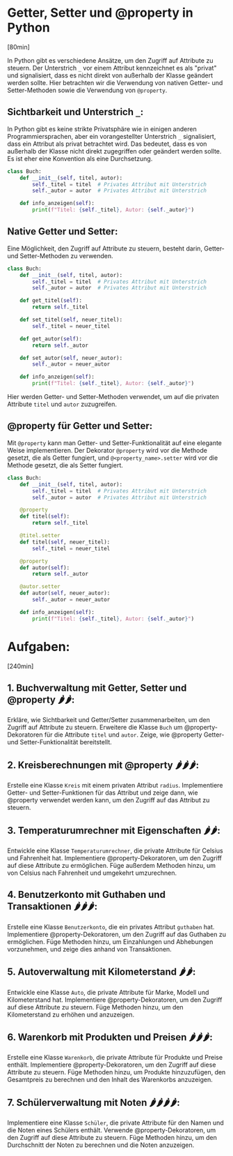 # Getter, Setter und @property in Python
[80min]

In Python gibt es verschiedene Ansätze, um den Zugriff auf Attribute zu steuern. Der Unterstrich `_` vor einem Attribut kennzeichnet es als "privat" und signalisiert, dass es nicht direkt von außerhalb der Klasse geändert werden sollte. Hier betrachten wir die Verwendung von nativen Getter- und Setter-Methoden sowie die Verwendung von `@property`.

## Sichtbarkeit und Unterstrich `_`:

In Python gibt es keine strikte Privatsphäre wie in einigen anderen Programmiersprachen, aber ein vorangestellter Unterstrich `_` signalisiert, dass ein Attribut als privat betrachtet wird. Das bedeutet, dass es von außerhalb der Klasse nicht direkt zugegriffen oder geändert werden sollte. Es ist eher eine Konvention als eine Durchsetzung.

```python
class Buch:
    def __init__(self, titel, autor):
        self._titel = titel  # Privates Attribut mit Unterstrich
        self._autor = autor  # Privates Attribut mit Unterstrich

    def info_anzeigen(self):
        print(f"Titel: {self._titel}, Autor: {self._autor}")
```

## Native Getter und Setter:

Eine Möglichkeit, den Zugriff auf Attribute zu steuern, besteht darin, Getter- und Setter-Methoden zu verwenden.

```python
class Buch:
    def __init__(self, titel, autor):
        self._titel = titel  # Privates Attribut mit Unterstrich
        self._autor = autor  # Privates Attribut mit Unterstrich

    def get_titel(self):
        return self._titel

    def set_titel(self, neuer_titel):
        self._titel = neuer_titel

    def get_autor(self):
        return self._autor

    def set_autor(self, neuer_autor):
        self._autor = neuer_autor

    def info_anzeigen(self):
        print(f"Titel: {self._titel}, Autor: {self._autor}")
```

Hier werden Getter- und Setter-Methoden verwendet, um auf die privaten Attribute `titel` und `autor` zuzugreifen.

## @property für Getter und Setter:

Mit `@property` kann man Getter- und Setter-Funktionalität auf eine elegante Weise implementieren. Der Dekorator `@property` wird vor die Methode gesetzt, die als Getter fungiert, und `@<property_name>.setter` wird vor die Methode gesetzt, die als Setter fungiert.

```python
class Buch:
    def __init__(self, titel, autor):
        self._titel = titel  # Privates Attribut mit Unterstrich
        self._autor = autor  # Privates Attribut mit Unterstrich

    @property
    def titel(self):
        return self._titel

    @titel.setter
    def titel(self, neuer_titel):
        self._titel = neuer_titel

    @property
    def autor(self):
        return self._autor

    @autor.setter
    def autor(self, neuer_autor):
        self._autor = neuer_autor

    def info_anzeigen(self):
        print(f"Titel: {self._titel}, Autor: {self._autor}")
```

# Aufgaben:
[240min]

## 1. **Buchverwaltung mit Getter, Setter und @property 🌶️️🌶️️**:
   Erkläre, wie Sichtbarkeit und Getter/Setter zusammenarbeiten, um den Zugriff auf Attribute zu steuern. Erweitere die Klasse `Buch` um @property-Dekoratoren für die Attribute `titel` und `autor`. Zeige, wie @property Getter- und Setter-Funktionalität bereitstellt.

## 2. **Kreisberechnungen mit @property 🌶️️🌶️️🌶️️**:
   Erstelle eine Klasse `Kreis` mit einem privaten Attribut `radius`. Implementiere Getter- und Setter-Funktionen für das Attribut und zeige dann, wie @property verwendet werden kann, um den Zugriff auf das Attribut zu steuern.

## 3. **Temperaturumrechner mit Eigenschaften 🌶️️🌶️️**:
   Entwickle eine Klasse `Temperaturumrechner`, die private Attribute für Celsius und Fahrenheit hat. Implementiere @property-Dekoratoren, um den Zugriff auf diese Attribute zu ermöglichen. Füge außerdem Methoden hinzu, um von Celsius nach Fahrenheit und umgekehrt umzurechnen.

## 4. **Benutzerkonto mit Guthaben und Transaktionen 🌶️️🌶️️🌶️️**:
   Erstelle eine Klasse `Benutzerkonto`, die ein privates Attribut `guthaben` hat. Implementiere @property-Dekoratoren, um den Zugriff auf das Guthaben zu ermöglichen. Füge Methoden hinzu, um Einzahlungen und Abhebungen vorzunehmen, und zeige dies anhand von Transaktionen.

## 5. **Autoverwaltung mit Kilometerstand 🌶️️🌶️️**:
   Entwickle eine Klasse `Auto`, die private Attribute für Marke, Modell und Kilometerstand hat. Implementiere @property-Dekoratoren, um den Zugriff auf diese Attribute zu steuern. Füge Methoden hinzu, um den Kilometerstand zu erhöhen und anzuzeigen.

## 6. **Warenkorb mit Produkten und Preisen 🌶️️🌶️️🌶️️**:
   Erstelle eine Klasse `Warenkorb`, die private Attribute für Produkte und Preise enthält. Implementiere @property-Dekoratoren, um den Zugriff auf diese Attribute zu steuern. Füge Methoden hinzu, um Produkte hinzuzufügen, den Gesamtpreis zu berechnen und den Inhalt des Warenkorbs anzuzeigen.

## 7. **Schülerverwaltung mit Noten 🌶️️🌶️️🌶️️🌶️️**:
   Implementiere eine Klasse `Schüler`, die private Attribute für den Namen und die Noten eines Schülers enthält. Verwende @property-Dekoratoren, um den Zugriff auf diese Attribute zu steuern. Füge Methoden hinzu, um den Durchschnitt der Noten zu berechnen und die Noten anzuzeigen.
